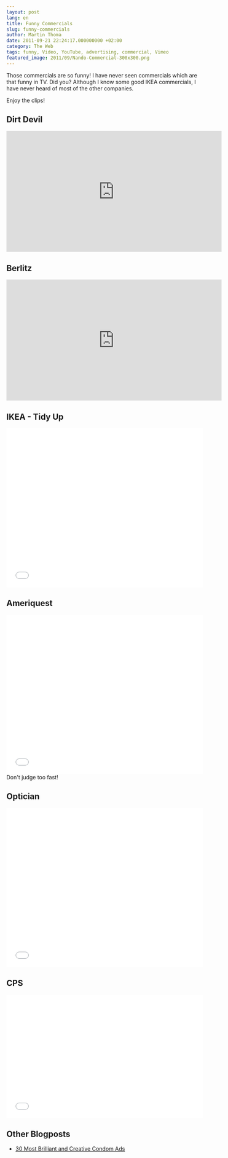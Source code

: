 ```yaml
---
layout: post
lang: en
title: Funny Commercials
slug: funny-commercials
author: Martin Thoma
date: 2011-09-21 22:24:17.000000000 +02:00
category: The Web
tags: funny, Video, YouTube, advertising, commercial, Vimeo
featured_image: 2011/09/Nando-Commercial-300x300.png
---
```

Those commercials are so funny! I have never seen commercials which are that funny in TV. Did you? Although I know some good IKEA commercials, I have never heard of most of the other companies.

Enjoy the clips!


<h2>Dirt Devil</h2>
<iframe width="560" height="315" src="https://www.youtube.com/embed/aGb8pMIeY6w" frameborder="0" allowfullscreen></iframe>

<h2>Berlitz</h2>
<iframe width="560" height="315" src="https://www.youtube-nocookie.com/embed/yR0lWICH3rY?start=3" frameborder="0" allowfullscreen></iframe>

<h2>IKEA - Tidy Up</h2>
<iframe width="512" height="414" src="//www.youtube.com/embed/WzMuax75s3M" frameborder="0" allowfullscreen></iframe>

<h2>Ameriquest</h2>
<iframe width="512" height="414" src="//www.youtube.com/embed/QOixDP-SdKw" frameborder="0" allowfullscreen></iframe>
Don't judge too fast!

<h2>
Optician</h2>
<iframe width="512" height="414" src="//www.youtube.com/embed/RV6MZHRE3jU" frameborder="0" allowfullscreen></iframe>

<h2>CPS</h2>
<iframe width="512" height="321" src="//www.youtube.com/embed/M_DCFHqVBIE" frameborder="0" allowfullscreen></iframe>

<h2>
Other Blogposts</h2>
<ul>
<li><a href="http://koikoikoi.com/2010/11/30-most-brilliant-and-creative-condom-ads/">30 Most Brilliant and Creative Condom Ads</a></li>
</ul>
